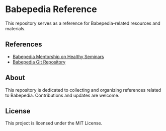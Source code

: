 # Babepedia Reference

This repository serves as a reference for Babepedia-related resources and materials.

## References

- [Babepedia Mentorship on Healthy Seminars](https://mentorship.healthyseminars.com/members/babepedia/)
- [Babepedia Git Repository](https://git.fuwafuwa.moe/babepedia)

## About

This repository is dedicated to collecting and organizing references related to Babepedia. Contributions and updates are welcome.

## License

This project is licensed under the MIT License.

